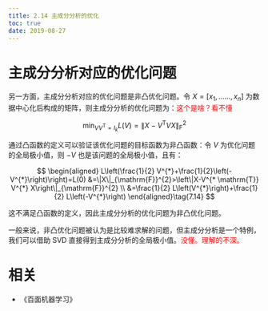 ```yaml
---
title: 2.14 主成分分析的优化
toc: true
date: 2019-08-27
---
```


# 主成分分析对应的优化问题

另一方面，主成分分析对应的优化问题是非凸优化问题。令 $X=\left[x_{1}, \ldots \ldots, x_{n}\right]$ 为数据中心化后构成的矩阵，则主成分分析的优化问题为：<span style="color:red;">这个是啥？看不懂</span>

$$
\min _{V V^{\mathrm{T}}=I_{k}} L(V)=\left\|X-V^{\mathrm{T}} V X\right\|_{\mathrm{F}}^{2}\tag{7.13}
$$

通过凸函数的定义可以验证该优化问题的目标函数为非凸函数：令 $V$ 为优化问题的全局极小值，则 $−V$ 也是该问题的全局极小值，且有：

$$
\begin{aligned} L\left(\frac{1}{2} V^{*}+\frac{1}{2}\left(-V^{*}\right)\right)=L(0) &=\|X\|_{\mathrm{F}}^{2}>\left\|X-V^{* \mathrm{T}} V^{*} X\right\|_{\mathrm{F}}^{2} \\ &=\frac{1}{2} L\left(V^{*}\right)+\frac{1}{2} L\left(-V^{*}\right) \end{aligned}\tag{7.14}
$$

这不满足凸函数的定义，因此主成分分析的优化问题为非凸优化问题。

一般来说，非凸优化问题被认为是比较难求解的问题，但主成分分析是一个特例，我们可以借助 SVD 直接得到主成分分析的全局极小值。<span style="color:red;">没懂。理解的不深。</span>







# 相关

- 《百面机器学习》
